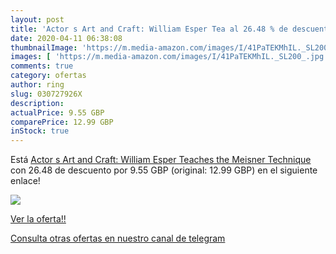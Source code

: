 ```yaml
---
layout: post
title: 'Actor s Art and Craft: William Esper Tea al 26.48 % de descuento'
date: 2020-04-11 06:38:08
thumbnailImage: 'https://m.media-amazon.com/images/I/41PaTEKMhIL._SL200_.jpg'
images: [ 'https://m.media-amazon.com/images/I/41PaTEKMhIL._SL200_.jpg' ]
comments: true
category: ofertas
author: ring
slug: 030727926X
description:
actualPrice: 9.55 GBP
comparePrice: 12.99 GBP
inStock: true
---
```


Está [Actor s Art and Craft: William Esper Teaches the Meisner Technique](https://www.amazon.com/dp/030727926X/?tag=redken08-20) con 26.48 de descuento por 9.55 GBP (original: 12.99 GBP) en el siguiente enlace!

[![](https://m.media-amazon.com/images/I/41PaTEKMhIL._SL200_.jpg)](https://www.amazon.com/dp/030727926X/?tag=redken08-20)

[Ver la oferta!!](https://www.amazon.com/dp/030727926X/?tag=redken08-20)

[Consulta otras ofertas en nuestro canal de telegram](https://t.me/s/ofertas25)
